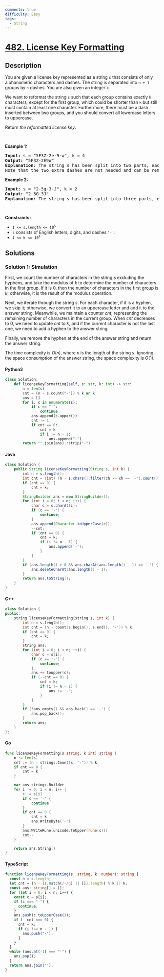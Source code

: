 ```yaml
---
comments: true
difficulty: Easy
tags:
  - String
---
```


<!-- problem:start -->

# [482. License Key Formatting](https://leetcode.com/problems/license-key-formatting)

## Description

<!-- description:start -->

<p>You are given a license key represented as a string <code>s</code> that consists of only alphanumeric characters and dashes. The string is separated into <code>n + 1</code> groups by <code>n</code> dashes. You are also given an integer <code>k</code>.</p>

<p>We want to reformat the string <code>s</code> such that each group contains exactly <code>k</code> characters, except for the first group, which could be shorter than <code>k</code> but still must contain at least one character. Furthermore, there must be a dash inserted between two groups, and you should convert all lowercase letters to uppercase.</p>

<p>Return <em>the reformatted license key</em>.</p>

<p>&nbsp;</p>
<p><strong class="example">Example 1:</strong></p>

<pre>
<strong>Input:</strong> s = &quot;5F3Z-2e-9-w&quot;, k = 4
<strong>Output:</strong> &quot;5F3Z-2E9W&quot;
<strong>Explanation:</strong> The string s has been split into two parts, each part has 4 characters.
Note that the two extra dashes are not needed and can be removed.
</pre>

<p><strong class="example">Example 2:</strong></p>

<pre>
<strong>Input:</strong> s = &quot;2-5g-3-J&quot;, k = 2
<strong>Output:</strong> &quot;2-5G-3J&quot;
<strong>Explanation:</strong> The string s has been split into three parts, each part has 2 characters except the first part as it could be shorter as mentioned above.
</pre>

<p>&nbsp;</p>
<p><strong>Constraints:</strong></p>

<ul>
	<li><code>1 &lt;= s.length &lt;= 10<sup>5</sup></code></li>
	<li><code>s</code> consists of English letters, digits, and dashes <code>&#39;-&#39;</code>.</li>
	<li><code>1 &lt;= k &lt;= 10<sup>4</sup></code></li>
</ul>

<!-- description:end -->

## Solutions

<!-- solution:start -->

### Solution 1: Simulation

First, we count the number of characters in the string $s$ excluding the hyphens, and take the modulus of $k$ to determine the number of characters in the first group. If it is $0$, then the number of characters in the first group is $k$; otherwise, it is the result of the modulus operation.

Next, we iterate through the string $s$. For each character, if it is a hyphen, we skip it; otherwise, we convert it to an uppercase letter and add it to the answer string. Meanwhile, we maintain a counter $cnt$, representing the remaining number of characters in the current group. When $cnt$ decreases to $0$, we need to update $cnt$ to $k$, and if the current character is not the last one, we need to add a hyphen to the answer string.

Finally, we remove the hyphen at the end of the answer string and return the answer string.

The time complexity is $O(n)$, where $n$ is the length of the string $s$. Ignoring the space consumption of the answer string, the space complexity is $O(1)$.

<!-- tabs:start -->

#### Python3

```python
class Solution:
    def licenseKeyFormatting(self, s: str, k: int) -> str:
        n = len(s)
        cnt = (n - s.count("-")) % k or k
        ans = []
        for i, c in enumerate(s):
            if c == "-":
                continue
            ans.append(c.upper())
            cnt -= 1
            if cnt == 0:
                cnt = k
                if i != n - 1:
                    ans.append("-")
        return "".join(ans).rstrip("-")
```

#### Java

```java
class Solution {
    public String licenseKeyFormatting(String s, int k) {
        int n = s.length();
        int cnt = (int) (n - s.chars().filter(ch -> ch == '-').count()) % k;
        if (cnt == 0) {
            cnt = k;
        }
        StringBuilder ans = new StringBuilder();
        for (int i = 0; i < n; i++) {
            char c = s.charAt(i);
            if (c == '-') {
                continue;
            }
            ans.append(Character.toUpperCase(c));
            --cnt;
            if (cnt == 0) {
                cnt = k;
                if (i != n - 1) {
                    ans.append('-');
                }
            }
        }
        if (ans.length() > 0 && ans.charAt(ans.length() - 1) == '-') {
            ans.deleteCharAt(ans.length() - 1);
        }
        return ans.toString();
    }
}
```

#### C++

```cpp
class Solution {
public:
    string licenseKeyFormatting(string s, int k) {
        int n = s.length();
        int cnt = (n - count(s.begin(), s.end(), '-')) % k;
        if (cnt == 0) {
            cnt = k;
        }
        string ans;
        for (int i = 0; i < n; ++i) {
            char c = s[i];
            if (c == '-') {
                continue;
            }
            ans += toupper(c);
            if (--cnt == 0) {
                cnt = k;
                if (i != n - 1) {
                    ans += '-';
                }
            }
        }
        if (!ans.empty() && ans.back() == '-') {
            ans.pop_back();
        }
        return ans;
    }
};
```

#### Go

```go
func licenseKeyFormatting(s string, k int) string {
	n := len(s)
	cnt := (n - strings.Count(s, "-")) % k
	if cnt == 0 {
		cnt = k
	}

	var ans strings.Builder
	for i := 0; i < n; i++ {
		c := s[i]
		if c == '-' {
			continue
		}
		if cnt == 0 {
			cnt = k
			ans.WriteByte('-')
		}
		ans.WriteRune(unicode.ToUpper(rune(c)))
		cnt--
	}

	return ans.String()
}
```

#### TypeScript

```ts
function licenseKeyFormatting(s: string, k: number): string {
  const n = s.length;
  let cnt = (n - (s.match(/-/g) || []).length) % k || k;
  const ans: string[] = [];
  for (let i = 0; i < n; i++) {
    const c = s[i];
    if (c === "-") {
      continue;
    }
    ans.push(c.toUpperCase());
    if (--cnt === 0) {
      cnt = k;
      if (i !== n - 1) {
        ans.push("-");
      }
    }
  }
  while (ans.at(-1) === "-") {
    ans.pop();
  }
  return ans.join("");
}
```

<!-- tabs:end -->

<!-- solution:end -->

<!-- problem:end -->
